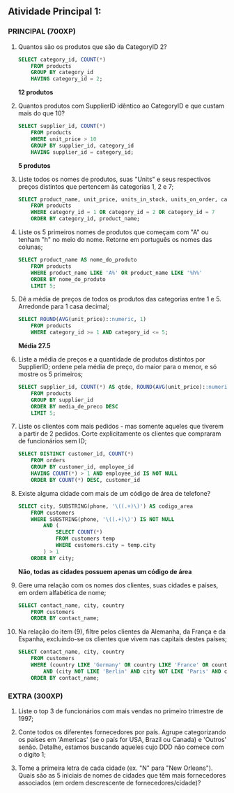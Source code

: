 ## Atividade Principal 1:

### PRINCIPAL (700XP)

1. Quantos são os produtos que são da CategoryID 2?

    ```sql
    SELECT category_id, COUNT(*)
        FROM products
        GROUP BY category_id
        HAVING category_id = 2;
    ```

    **12 produtos**

2. Quantos produtos com SupplierID idêntico ao CategoryID e que custam mais do que 10?

    ```sql
    SELECT supplier_id, COUNT(*)
        FROM products
        WHERE unit_price > 10
        GROUP BY supplier_id, category_id
        HAVING supplier_id = category_id;
    ```

    **5 produtos**

3. Liste todos os nomes de produtos, suas "Units" e seus respectivos preços distintos que pertencem às categorias 1, 2 e 7;

    ```sql
    SELECT product_name, unit_price, units_in_stock, units_on_order, category_id
	    FROM products
	    WHERE category_id = 1 OR category_id = 2 OR category_id = 7
	    ORDER BY category_id, product_name;
    ```

4. Liste os 5 primeiros nomes de produtos que começam com "A" ou tenham "h" no meio do nome. Retorne em português os nomes das colunas;

    ```sql
    SELECT product_name AS nome_do_produto
        FROM products
        WHERE product_name LIKE 'A%' OR product_name LIKE '%h%'
        ORDER BY nome_do_produto
        LIMIT 5;
    ```

5. Dê a média de preços de todos os produtos das categorias entre 1 e 5. Arredonde para 1 casa decimal;

    ```sql
    SELECT ROUND(AVG(unit_price)::numeric, 1)
	    FROM products
	    WHERE category_id >= 1 AND category_id <= 5;
    ```

    **Média 27.5**

6. Liste a média de preços e a quantidade de produtos distintos por SupplierID; ordene pela média de preço, do maior para o menor, e só mostre os 5 primeiros;

    ```sql
    SELECT supplier_id, COUNT(*) AS qtde, ROUND(AVG(unit_price)::numeric, 2) AS media_de_preco
        FROM products
        GROUP BY supplier_id
        ORDER BY media_de_preco DESC
        LIMIT 5;
    ```

7. Liste os clientes com mais pedidos - mas somente aqueles que tiverem a partir de 2 pedidos. Corte explicitamente os clientes que compraram de funcionários sem ID;

    ```sql
    SELECT DISTINCT customer_id, COUNT(*)
        FROM orders
        GROUP BY customer_id, employee_id
        HAVING COUNT(*) > 1 AND employee_id IS NOT NULL
        ORDER BY COUNT(*) DESC, customer_id
    ```

8. Existe alguma cidade com mais de um código de área de telefone?

    ```sql
    SELECT city, SUBSTRING(phone, '\((.+)\)') AS codigo_area
        FROM customers
        WHERE SUBSTRING(phone, '\((.+)\)') IS NOT NULL
            AND (
                SELECT COUNT(*)
                FROM customers temp
                WHERE customers.city = temp.city
            ) > 1
        ORDER BY city;
    ```

    **Não, todas as cidades possuem apenas um código de área**

9. Gere uma relação com os nomes dos clientes, suas cidades e países, em ordem alfabética de nome;

    ```sql
    SELECT contact_name, city, country
        FROM customers
        ORDER BY contact_name;
    ```

10. Na relação do item (9), filtre pelos clientes da Alemanha, da França e da Espanha, excluindo-se os clientes que vivem nas capitais destes países;

    ```sql
    SELECT contact_name, city, country
        FROM customers
        WHERE (country LIKE 'Germany' OR country LIKE 'France' OR country LIKE 'Spain')
            AND (city NOT LIKE 'Berlin' AND city NOT LIKE 'Paris' AND city NOT LIKE 'Madrid')
        ORDER BY contact_name;
    ```

### EXTRA (300XP)

1. Liste o top 3 de funcionários com mais vendas no primeiro trimestre de 1997;

2. Conte todos os diferentes fornecedores por país. Agrupe categorizando os países em 'Americas' (se o país for USA, Brazil ou Canada) e 'Outros' senão. Detalhe, estamos buscando aqueles cujo DDD não comece com o dígito 1;

3. Tome a primeira letra de cada cidade (ex. "N" para "New Orleans"). Quais são as 5 iniciais de nomes de cidades que têm mais fornecedores associados (em ordem descrescente de fornecedores/cidade)?

